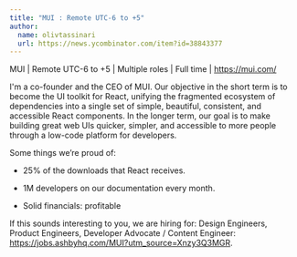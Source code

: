 ```yaml
---
title: "MUI : Remote UTC-6 to +5"
author:
  name: olivtassinari
  url: https://news.ycombinator.com/item?id=38843377
---
```

MUI | Remote UTC-6 to +5 | Multiple roles | Full time | <a href="https:&#x2F;&#x2F;mui.com&#x2F;" rel="nofollow">https:&#x2F;&#x2F;mui.com&#x2F;</a>

I&#x27;m a co-founder and the CEO of MUI. Our objective in the short term is to become the UI toolkit for React, unifying the fragmented ecosystem of dependencies into a single set of simple, beautiful, consistent, and accessible React components. In the longer term, our goal is to make building great web UIs quicker, simpler, and accessible to more people through a low-code platform for developers.

Some things we’re proud of:

- 25% of the downloads that React receives.

- 1M developers on our documentation every month.

- Solid financials: profitable

If this sounds interesting to you, we are hiring for: Design Engineers, Product Engineers, Developer Advocate &#x2F; Content Engineer: <a href="https:&#x2F;&#x2F;jobs.ashbyhq.com&#x2F;MUI?utm_source=Xnzy3Q3MGR">https:&#x2F;&#x2F;jobs.ashbyhq.com&#x2F;MUI?utm_source=Xnzy3Q3MGR</a>.
